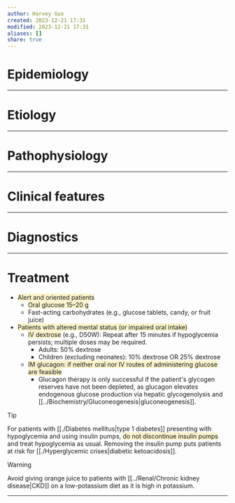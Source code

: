 ```yaml
---
author: Harvey Guo
created: 2023-12-21 17:31
modified: 2023-12-21 17:31
aliases: []
share: true
---
```

# Epidemiology


---
# Etiology


---
# Pathophysiology


---
# Clinical features


---
# Diagnostics


---
# Treatment
- <span style="background:rgba(240, 200, 0, 0.2)">Alert and oriented patients</span>
	- <span style="background:rgba(240, 200, 0, 0.2)">Oral glucose 15–20 g </span>
	- Fast-acting carbohydrates (e.g., glucose tablets, candy, or fruit juice)
- <span style="background:rgba(240, 200, 0, 0.2)">Patients with altered mental status (or impaired oral intake) </span>
	- <span style="background:rgba(240, 200, 0, 0.2)">IV dextrose</span> (e.g., D50W): Repeat after 15 minutes if hypoglycemia persists; multiple doses may be required. 
		- Adults: 50% dextrose
		- Children (excluding neonates): 10% dextrose OR 25% dextrose
	- <span style="background:rgba(240, 200, 0, 0.2)">IM glucagon: if neither oral nor IV routes of administering glucose are feasible</span>
		- Glucagon therapy is only successful if the patient's glycogen reserves have not been depleted, as glucagon elevates endogenous glucose production via hepatic glycogenolysis and [[../Biochemistry/Gluconeogenesis|gluconeogenesis]].

>[!tip] 
>For patients with [[./Diabetes mellitus|type 1 diabetes]] presenting with hypoglycemia and using insulin pumps, <span style="background:rgba(240, 200, 0, 0.2)">do not discontinue insulin pumps</span> and treat hypoglycemia as usual. Removing the insulin pump puts patients at risk for [[./Hyperglycemic crises|diabetic ketoacidosis]].

>[!warning] 
>Avoid giving orange juice to patients with [[../Renal/Chronic kidney disease|CKD]] on a low-potassium diet as it is high in potassium.

---

